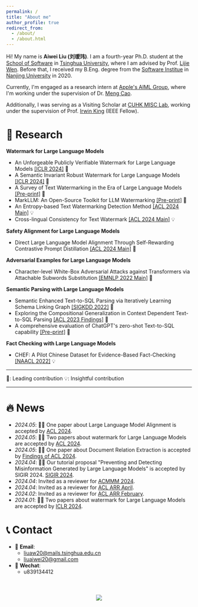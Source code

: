 ```yaml
---
permalink: /
title: "About me"
author_profile: true
redirect_from: 
  - /about/
  - /about.html
---
```


<span class='anchor' id='about-me'></span>

Hi! My name is **Aiwei Liu (刘瑷玮)**. I am a fourth-year Ph.D. student at the [School of Software](https://www.thss.tsinghua.edu.cn/) in [Tsinghua University](https://www.tsinghua.edu.cn/), where I am advised by Prof. [Lijie Wen](https://www.thss.tsinghua.edu.cn/faculty/wenlijie.htm). Before that, I received my B.Eng. degree from the [Software Institue](https://software.nju.edu.cn/) in [Nanjing University](https://www.nju.edu.cn/) in 2020.

Currently, I'm engaged as a research intern at [Apple's AIML Group](https://machinelearning.apple.com/), where I'm working under the supervision of Dr. [Meng Cao](https://openreview.net/profile?id=~Meng_Cao2).

Additionally, I was serving as a Visiting Scholar at [CUHK MISC Lab](https://misc-lab.cse.cuhk.edu.hk/people/), working under the supervision of Prof. [Irwin King](https://www.cse.cuhk.edu.hk/irwin.king/home) (IEEE Fellow).

# 🔬 Research

**Watermark for Large Language Models**

*  An Unforgeable Publicly Verifiable Watermark for Large Language Models [[ICLR 2024]](https://arxiv.org/pdf/2307.16230.pdf) 🏅
*  A Semantic Invariant Robust Watermark for Large Language Models [[ICLR 2024]](https://arxiv.org/pdf/2310.06356.pdf) 🏅
*  A Survey of Text Watermarking in the Era of Large Language Models [[Pre-print]](https://arxiv.org/pdf/2312.07913.pdf) 🏅
*  MarkLLM: An Open-Source Toolkit for LLM Watermarking [[Pre-print]](https://arxiv.org/pdf/2405.10051) 🏅
* An Entropy-based Text Watermarking Detection Method [[ACL 2024 Main]](https://arxiv.org/pdf/2403.13485.pdf) 💡 
* Cross-lingual Consistency for Text Watermark [[ACL 2024 Main]](https://arxiv.org/pdf/2402.14007.pdf) 💡



**Safety Alignment for Large Language Models**

* Direct Large Language Model Alignment Through Self-Rewarding Contrastive Prompt Distillation [[ACL 2024 Main]](https://arxiv.org/pdf/2402.11907.pdf) 🏅 

**Adversarial Examples for Large Language Models**

* Character-level White-Box Adversarial Attacks against Transformers via Attachable Subwords Substitution [[EMNLP 2022 Main]](https://aclanthology.org/2022.emnlp-main.522) 🏅 

**Semantic Parsing with Large Language Models**

* Semantic Enhanced Text-to-SQL Parsing via Iteratively Learning Schema Linking Graph [[SIGKDD 2022]](https://dl.acm.org/doi/pdf/10.1145/3534678.3539294) 🏅 
* Exploring the Compositional Generalization in Context Dependent Text-to-SQL Parsing [[ACL 2023 Findings]](https://aclanthology.org/2023.findings-acl.43.pdf) 🏅 
* A comprehensive evaluation of ChatGPT's zero-shot Text-to-SQL capability [[Pre-print]](https://arxiv.org/abs/2303.13547) 🏅 

**Fact Checking with Large Language Models**

* CHEF: A Pilot Chinese Dataset for Evidence-Based Fact-Checking [[NAACL 2022]](https://arxiv.org/abs/2206.11863) 💡 

<!-- **Information Extraction**

* GDA: Generative Data Augmentation Techniques for Relation Extraction Tasks [[ACL 2023 Findings]](https://arxiv.org/abs/2305.16663) 🏅 
* RAPL: A Relation-Aware Prototype Learning Approach for Few-Shot Document-Level Relation Extraction [[EMNLP 2023]](https://aclanthology.org/2023.emnlp-main.316.pdf) 💡 
* Reading Broadly to Open Your Mind Improving Open Relation Extraction With Search Documents Under Self-Supervisions [[TKDE]](https://ieeexplore.ieee.org/abstract/document/10255305) 💡
* Entity-to-Text based Data Augmentation with Semantic Coherence and Entity Preserving for various NER Tasks [[ACL 2023 Findings]](https://aclanthology.org/2023.findings-acl.578.pdf) 💡
* Guassian Prior Reinforcement Learning for Nested Named Entity Recognition [[ICASSP 2023]](https://ieeexplore.ieee.org/abstract/document/10097163/) 💡 -->


---

🏅: Leading contribution
💡: Insightful contribution

---
  

# 🔥 News
- *2024.05*: 🎉🎉 One paper about Large Language Model Alignment is accepted by [ACL 2024](https://2024.aclweb.org/).
- *2024.05*: 🎉🎉 Two papers about watermark for Large Language Models are accepted by [ACL 2024](https://2024.aclweb.org/).
- *2024.05*: 🎉🎉 One paper about Document Relation Extraction is accepted by [Findings of ACL 2024](https://2024.aclweb.org/).
- *2024.04*: 🎉🎉 Our tutorial proposal "Preventing and Detecting Misinformation Generated by Large Language Models" is accepted by SIGIR 2024. [SIGIR 2024](https://sigir-2024.github.io/).
- *2024.04*: Invited as a reviewer for [ACMMM 2024](https://2024.acmmm.org/).
- *2024.04*: Invited as a reviewer for [ACL ARR April](https://openreview.net/group?id=aclweb.org/ACL/ARR/2024/April).
- *2024.02*: Invited as a reviewer for [ACL ARR February](https://openreview.net/group?id=aclweb.org/ACL/ARR/2024/February).
- *2024.01*: 🎉🎉 Two papers about watermark for Large Language Models are accepted by [ICLR 2024](https://iclr.cc/).

# 📞 Contact

- 📧 **Email**:
  -  liuaw20@mails.tsinghua.edu.cn
  -  liuaiwei20@gmail.com
- 💬 **Wechat**:
  - u839134412


<p align="center" style="padding-top: 40px;"> <a  href="https://clustrmaps.com/site/1bz29"  title="Visit tracker"><img src="//www.clustrmaps.com/map_v2.png?d=DX15I5ozLq5Q-wR0ekcNB17qazZ99Mm2sOgYD9FXvrM&cl=ffffff&w=300" /></a> </p>

<p align="center" style="padding-top: 100px;"> 
</p>